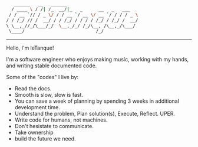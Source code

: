 ```bash
   ______   __   ______
  / ____ \ / /| /_  __/|_   _      __   _   ___
 / / __ `// / _ \/ / / __ `/ __ \/ __ `/ / / / _ \
/ / /_/ // /  __/ / / /_/ / / / / /_/ / /_/ /  __/
\ \__,_//_/\___/_/  \__,_/_/ /_/\__, /\__,_/\___/ 
 \____/                           /_/             
```

---

Hello, I'm leTanque!

I'm a software engineer who enjoys making music, working with my hands, and writing stable documented code.

Some of the "codes" I live by:
- Read the docs.
- Smooth is slow, slow is fast.
- You can save a week of planning by spending 3 weeks in additional development time.
- Understand the problem, Plan solution(s), Execute, Reflect. UPER.
- Write code for humans, not machines.
- Don't hesistate to communicate.
- Take ownership 
- build the future we need.
